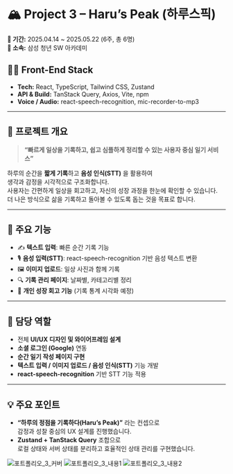 # 🏔️ Project 3 – Haru’s Peak (하루스픽)

**📅 기간:** 2025.04.14 ~ 2025.05.22 (6주, 총 6명)  
**🏫 소속:** 삼성 청년 SW 아카데미  

## 🧑‍💻 Front-End Stack
- **Tech:** React, TypeScript, Tailwind CSS, Zustand  
- **API & Build:** TanStack Query, Axios, Vite, npm  
- **Voice / Audio:** react-speech-recognition, mic-recorder-to-mp3  

---

## 🌿 프로젝트 개요
> **“빠르게 일상을 기록하고, 쉽고 심플하게 정리할 수 있는 사용자 중심 일기 서비스”**

하루의 순간을 **짧게 기록**하고 **음성 인식(STT)** 을 활용하여  
생각과 감정을 시각적으로 구조화합니다.  
사용자는 간편하게 일상을 회고하고, 자신의 성장 과정을 한눈에 확인할 수 있습니다.  
더 나은 방식으로 삶을 기록하고 돌아볼 수 있도록 돕는 것을 목표로 합니다.

---

## 🎯 주요 기능
- ✍️ **텍스트 입력**: 빠른 순간 기록 기능  
- 🎙️ **음성 입력(STT)**: react-speech-recognition 기반 음성 텍스트 변환  
- 🖼️ **이미지 업로드**: 일상 사진과 함께 기록  
- 🔍 **기록 관리 페이지**: 날짜별, 카테고리별 정리  
- 🧠 **개인 성장 회고 기능** (기록 통계 시각화 예정)

---

## 🧩 담당 역할
- 전체 **UI/UX 디자인 및 와이어프레임 설계**  
- **소셜 로그인 (Google)** 연동  
- **순간 일기 작성 페이지 구현**  
- **텍스트 입력 / 이미지 업로드 / 음성 인식(STT)** 기능 개발  
- **react-speech-recognition** 기반 STT 기능 적용  

---

## 💡 주요 포인트
- **“하루의 정점을 기록하다(Haru’s Peak)”** 라는 컨셉으로  
  감정과 성찰 중심의 UX 설계를 진행했습니다.  
- **Zustand + TanStack Query** 조합으로  
  로컬 상태와 서버 상태를 분리하고 효율적인 상태 관리를 구현했습니다.


![포트폴리오_3_커버](https://github.com/user-attachments/assets/5de2a385-a0c7-4abd-8271-92888e62f3a0)
![포트폴리오_3_내용1](https://github.com/user-attachments/assets/048bf108-dda1-4659-b6df-9b3f3b25e12e)
![포트폴리오_3_내용2](https://github.com/user-attachments/assets/62aa5299-c12c-4a18-8b29-1a7263e08474)
